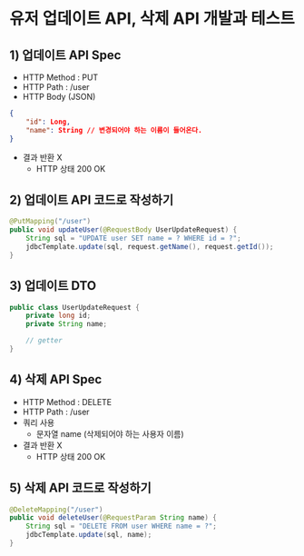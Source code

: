 # 유저 업데이트 API, 삭제 API 개발과 테스트
## 1) 업데이트 API Spec
- HTTP Method : PUT
- HTTP Path : /user
- HTTP Body (JSON)
```json
{
	"id": Long,
	"name": String // 변경되어야 하는 이름이 들어온다.
}
```
- 결과 반환 X
	- HTTP 상태 200 OK

## 2) 업데이트 API 코드로 작성하기
```java
@PutMapping("/user")
public void updateUser(@RequestBody UserUpdateRequest) {
	String sql = "UPDATE user SET name = ? WHERE id = ?";
	jdbcTemplate.update(sql, request.getName(), request.getId());
}
```

## 3) 업데이트 DTO
```java
public class UserUpdateRequest {
	private long id;
	private String name;

	// getter
}
```

## 4) 삭제 API Spec
- HTTP Method : DELETE
- HTTP Path : /user
- 쿼리 사용
	- 문자열 name (삭제되어야 하는 사용자 이름)
- 결과 반환 X
	- HTTP 상태 200 OK

## 5) 삭제 API 코드로 작성하기
```java
@DeleteMapping("/user")
public void deleteUser(@RequestParam String name) {
	String sql = "DELETE FROM user WHERE name = ?";
	jdbcTemplate.update(sql, name);
}
```